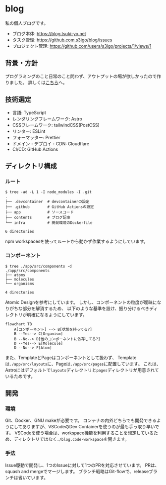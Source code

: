# blog

私の個人ブログです。

- ブログ本体: https://blog.tsuki-yo.net
- タスク管理: https://github.com.s3igo/blog/issues
- プロジェクト管理: https://github.com/users/s3igo/projects/1/views/1

## 背景・方針

プログラミングのこと日常のこと問わず、アウトプットの場が欲しかったので作りました。
詳しくは[こちら](https://blog.tsuki-yo.net/posts/first-post/)へ。

##  技術選定

- 言語: TypeScript
- レンダリングフレームワーク: Astro
- CSSフレームワーク: tailwindCSS(PostCSS)
- リンター: ESLint
- フォーマッター: Prettier
- ドメイン・デプロイ・CDN: Cloudflare
- CI/CD: GitHub Actions

## ディレクトリ構成

### ルート

```shell
$ tree -ad -L 1 -I node_modules -I .git
.
├── .devcontainer  # devcontainerの設定
├── .github        # GitHub Actionsの設定
├── app            # ソースコード
├── contents       # ブログ記事
└── infra          # 開発環境のDockerfile

6 directories
```

npm workspacesを使ってルートから動かず作業するようにしています。

### コンポーネント

```shell
$ tree ./app/src/components -d
./app/src/components
├── atoms
├── molecules
└── organisms

4 directories
```

Atomic Designを参考にしています。
しかし、コンポーネントの粒度が曖昧になりがちな部分を解消するため、
以下のような基準を設け、振り分けるべきディレクトリが明確になるようにしています。

```mermaid
flowchart TB
    A[コンポーネント] --> B[状態を持ってる?]
    B --Yes--> C[Organism]
    B --No--> D[他のコンポーネントに依存してる?]
    D --Yes--> E[Molecule]
    D --No--> F[Atom]
```

また、TemplateとPageはコンポーネントとして扱わず、
Templateは`./app/src/layouts`に、Pageは`./app/src/pages`に配置しています。
これは、Astroにはデフォルトで`layouts`ディレクトリと`pages`ディレクトリが用意されているためです。

## 開発

### 環境

Git、Docker、GNU makeが必要です。
コンテナの内外どちらでも開発できるようにしてありますが、VSCodeのDev Containerを使うのが最も手っ取り早いです。
VSCodeを使う場合は、workspace機能を利用することを想定しているため、ディレクトリではなく`./blog.code-workspace`を開きます。

### 手法

Issue駆動で開発し、1つのIssueに対して1つのPRを対応させています。
PRは、squash and mergeでマージします。
ブランチ戦略はGit-flowで、releaseブランチは省いています。

